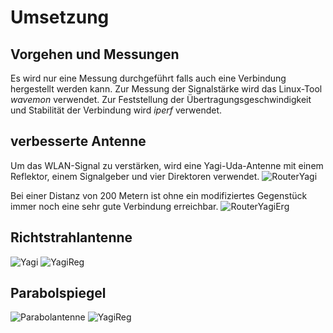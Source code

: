 

# Umsetzung

## Vorgehen und Messungen
Es wird nur eine Messung durchgeführt falls auch eine Verbindung hergestellt werden kann. Zur Messung der Signalstärke wird das Linux-Tool $wavemon$ verwendet. Zur Feststellung der Übertragungsgeschwindigkeit und Stabilität der Verbindung wird $iperf$ verwendet.
<!-- Tools zur Messung -->

## verbesserte Antenne
<!-- Setup + Messungen -->
Um das WLAN-Signal zu verstärken, wird eine Yagi-Uda-Antenne mit einem Reflektor, einem Signalgeber und vier Direktoren verwendet.
![RouterYagi](img/router-yagi.jpg)

Bei einer Distanz von 200 Metern ist ohne ein modifiziertes Gegenstück immer noch eine sehr gute Verbindung erreichbar.
![RouterYagiErg](img/router-yagi-reg.jpg)

## Richtstrahlantenne
<!-- Setup + Messunge -->
![Yagi](img/yagi.jpg)
![YagiReg](img/yagi-reg.jpg)

## Parabolspiegel
<!-- Setup + Messunge -->
![Parabolantenne](img/parabol.png)
![YagiReg](img/parabol-reg.jpg)